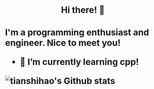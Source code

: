 <h1 align="center">

Hi there! 👋

</h1>

<h1>

I'm a programming enthusiast and engineer. Nice to meet you!

- 🌱 I’m currently learning cpp!

![tianshihao's Github stats](https://github-readme-stats.vercel.app/api?username=tianshihao&count_private=true&show_icons=true&theme=buefy)

</h1>

<!--
**tianshihao/tianshihao** is a ✨ _special_ ✨ repository because its `README.md` (this file) appears on your GitHub profile.

Here are some ideas to get you started:

- 🔭 I’m currently working on ...
- 🌱 I’m currently learning ...
- 👯 I’m looking to collaborate on ...
- 🤔 I’m looking for help with ...
- 💬 Ask me about ...
- 📫 How to reach me: ...
- 😄 Pronouns: ...
- ⚡ Fun fact: ...
-->
